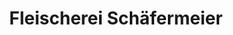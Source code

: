 ---
title: "Fleischerei Schäfermeier"
url: /anroechte/fleischerei-schaefermeier/
shop: Metzgerei
---